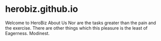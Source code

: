 # herobiz.github.io
Welcome to HeroBiz
About Us
Nor are the tasks greater than the pain and the exercise.
There are other things which this pleasure is the least of Eagerness.
Modinest.
